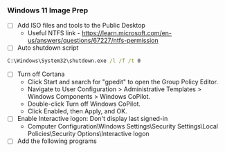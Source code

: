 ### Windows 11 Image Prep

- [ ] Add ISO files and tools to the Public Desktop
    - Useful NTFS link - https://learn.microsoft.com/en-us/answers/questions/67227/ntfs-permission
- [ ] Auto shutdown script
```cmd
C:\Windows\System32\shutdown.exe /l /f /t 0
```
- [ ] Turn off Cortana
    - Click Start and search for "gpedit" to open the Group Policy Editor.
    - Navigate to User Configuration > Administrative Templates > Windows Components > Windows CoPilot.
    - Double-click Turn off Windows CoPilot.
    - Click Enabled, then Apply, and OK.
- [ ] Enable Interactive logon: Don't display last signed-in
    - Computer Configuration\Windows Settings\Security Settings\Local Policies\Security Options\Interactive logon
- [ ] Add the following programs
